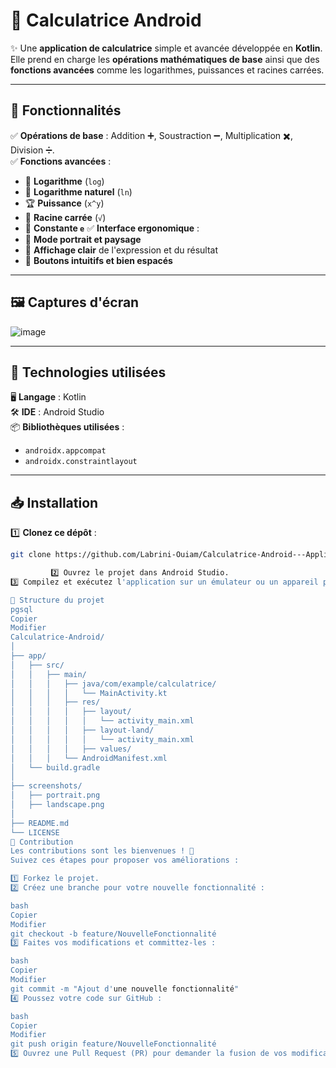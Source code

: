 # 📱 Calculatrice Android

✨ Une **application de calculatrice** simple et avancée développée en **Kotlin**. Elle prend en charge les **opérations mathématiques de base** ainsi que des **fonctions avancées** comme les logarithmes, puissances et racines carrées.

---

## 🚀 Fonctionnalités

✅ **Opérations de base** : Addition ➕, Soustraction ➖, Multiplication ✖️, Division ➗.  
✅ **Fonctions avancées** :
   - 🔢 **Logarithme** (`log`)
   - 🔢 **Logarithme naturel** (`ln`)
   - 🏆 **Puissance** (`x^y`)
   - 📏 **Racine carrée** (`√`)
   - 🧪 **Constante `e`**
✅ **Interface ergonomique** :
   - 📱 **Mode portrait et paysage**
   - 🎨 **Affichage clair** de l'expression et du résultat
   - 🔘 **Boutons intuitifs et bien espacés**

---

## 🖼️ Captures d'écran

![image](https://github.com/user-attachments/assets/0f6e1a2b-918b-4a04-b8da-6cc5a84cf7ee)

---

## 🔧 Technologies utilisées

🖥️ **Langage** : Kotlin  
🛠️ **IDE** : Android Studio  
📦 **Bibliothèques utilisées** :
   - `androidx.appcompat`
   - `androidx.constraintlayout`

---

## 📥 Installation

1️⃣ **Clonez ce dépôt** :  
   ```bash
   git clone https://github.com/Labrini-Ouiam/Calculatrice-Android---Application-de-Calcul-Simple-et-Avanc-.git

            2️⃣ Ouvrez le projet dans Android Studio.
3️⃣ Compilez et exécutez l'application sur un émulateur ou un appareil physique.

📂 Structure du projet
pgsql
Copier
Modifier
Calculatrice-Android/
│
├── app/
│   ├── src/
│   │   ├── main/
│   │   │   ├── java/com/example/calculatrice/
│   │   │   │   └── MainActivity.kt
│   │   │   ├── res/
│   │   │   │   ├── layout/
│   │   │   │   │   └── activity_main.xml
│   │   │   │   ├── layout-land/
│   │   │   │   │   └── activity_main.xml
│   │   │   │   ├── values/
│   │   │   └── AndroidManifest.xml
│   └── build.gradle
│
├── screenshots/
│   ├── portrait.png
│   ├── landscape.png
│
├── README.md
└── LICENSE
🤝 Contribution
Les contributions sont les bienvenues ! 🎉
Suivez ces étapes pour proposer vos améliorations :

1️⃣ Forkez le projet.
2️⃣ Créez une branche pour votre nouvelle fonctionnalité :

bash
Copier
Modifier
git checkout -b feature/NouvelleFonctionnalité
3️⃣ Faites vos modifications et committez-les :

bash
Copier
Modifier
git commit -m "Ajout d'une nouvelle fonctionnalité"
4️⃣ Poussez votre code sur GitHub :

bash
Copier
Modifier
git push origin feature/NouvelleFonctionnalité
5️⃣ Ouvrez une Pull Request (PR) pour demander la fusion de vos modifications.

